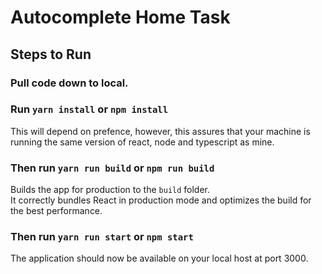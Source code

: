 # Autocomplete Home Task

## Steps to Run

### Pull code down to local.

### Run `yarn install` or `npm install`

This will depend on prefence, however, this assures that your machine is running the same version of react, node and typescript as mine.

### Then run `yarn run build` or `npm run build`

Builds the app for production to the `build` folder.\
It correctly bundles React in production mode and optimizes the build for the best performance.

### Then run `yarn run start` or `npm start`

The application should now be available on your local host at port 3000.
